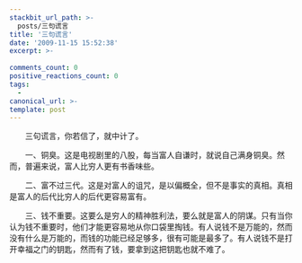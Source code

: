 ```yaml
---
stackbit_url_path: >-
  posts/三句谎言
title: '三句谎言'
date: '2009-11-15 15:52:38'
excerpt: >-
  
comments_count: 0
positive_reactions_count: 0
tags: 
  - 
canonical_url: >-
template: post
---
```

<div style="text-indent: 2em;"><p>三句谎言，你若信了，就中计了。</p><p>一、铜臭。这是电视剧里的八股，每当富人自谦时，就说自己满身铜臭。然而，普遍来说，富人比穷人更有书香味些。</p><p>二、富不过三代。这是对富人的诅咒，是以偏概全，但不是事实的真相。真相是富人的后代比穷人的后代更容易富有。</p><p>三、钱不重要。这要么是穷人的精神胜利法，要么就是富人的阴谋。只有当你认为钱不重要时，他们才能更容易地从你口袋里掏钱。有人说钱不是万能的，然而没有什么是万能的，而钱的功能已经足够多，很有可能是最多了。有人说钱不是打开幸福之门的钥匙，然而有了钱，要拿到这把钥匙也就不难了。</p></div>